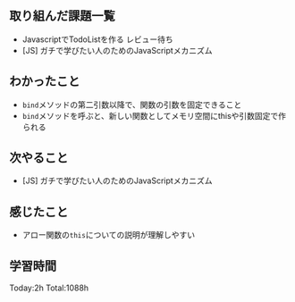 ## 取り組んだ課題一覧

- JavascriptでTodoListを作る レビュー待ち
- [JS] ガチで学びたい人のためのJavaScriptメカニズム

## わかったこと

- `bind`メソッドの第二引数以降で、関数の引数を固定できること
- `bind`メソッドを呼ぶと、新しい関数としてメモリ空間にthisや引数固定で作られる

## 次やること

- [JS] ガチで学びたい人のためのJavaScriptメカニズム

## 感じたこと

- アロー関数の`this`についての説明が理解しやすい
 
## 学習時間

Today:2h
Total:1088h

